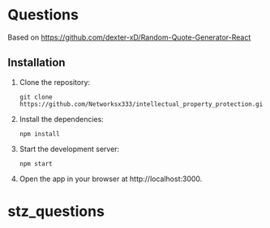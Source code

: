 # Questions

Based on https://github.com/dexter-xD/Random-Quote-Generator-React

## Installation

1. Clone the repository:
   ```shell
   git clone https://github.com/Networksx333/intellectual_property_protection.git

2. Install the dependencies:

   ```shell
   npm install

3. Start the development server:
   ```shell
   npm start

4. Open the app in your browser at http://localhost:3000.   
# stz_questions
